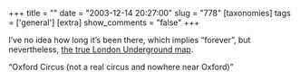+++
title = ""
date = "2003-12-14 20:27:00"
slug = "778"
[taxonomies]
tags = ['general']
[extra]
show_comments = "false"
+++

I’ve no idea how long it’s been there, which implies “forever”, but nevertheless, [the true London Underground map](http://www.craphound.com/images/tubemap.jpg).

<q cite="http://www.craphound.com/images/tubemap.jpg">Oxford Circus (not a real circus and nowhere near Oxford)</q>
